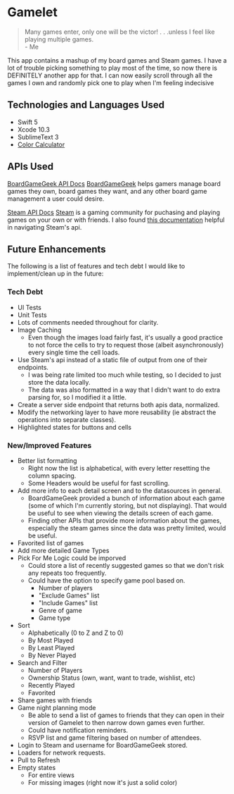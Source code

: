 # Gamelet
> Many games enter, only one will be the victor! . . .unless I feel like playing multiple games.
> <br/>\- Me

This app contains a mashup of my board games and Steam games. I have a lot of trouble picking something to play most of the time, so now there is DEFINITELY another app for that. I can now easily scroll through all the games I own and randomly pick one to play when I'm feeling indecisive

## Technologies and Languages Used
- Swift 5
- Xcode 10.3
- SublimeText 3
- [Color Calculator](https://www.sessions.edu/color-calculator/)

## APIs Used
[BoardGameGeek API Docs](https://bgg-json.azurewebsites.net/ "BoardGameGeek JSON API Docs")
[BoardGameGeek](https://boardgamegeek.com) helps gamers manage board games they own, board games they want, and any other board game management a user could desire.

[Steam API Docs](https://developer.valvesoftware.com/wiki/Steam_Web_API "Steam Web API Docs")
[Steam](https://store.steampowered.com/) is a gaming community for puchasing and playing games on your own or with friends. I also found [this documentation](https://steamwebapi.azurewebsites.net/) helpful in navigating Steam's api.

## Future Enhancements
The following is a list of features and tech debt I would like to implement/clean up in the future:
### Tech Debt
- UI Tests
- Unit Tests
- Lots of comments needed throughout for clarity.
- Image Caching
  - Even though the images load fairly fast, it's usually a good practice to not force the cells to try to request those (albeit asynchronously) every single time the cell loads.
- Use Steam's api instead of a static file of output from one of their endpoints.
  - I was being rate limited too much while testing, so I decided to just store the data locally.
  - The data was also formatted in a way that I didn't want to do extra parsing for, so I modified it a little.
- Create a server side endpoint that returns both apis data, normalized.
- Modify the networking layer to have more reusability (ie abstract the operations into separate classes).
- Highlighted states for buttons and cells

### New/Improved Features
- Better list formatting
  - Right now the list is alphabetical, with every letter resetting the column spacing. 
  - Some Headers would be useful for fast scrolling.
- Add more info to each detail screen and to the datasources in general.
  - BoardGameGeek provided a bunch of information about each game (some of which I'm currently storing, but not displaying). That would be useful to see when viewing the details screen of each game.
  - Finding other APIs that provide more information about the games, especially the steam games since the data was pretty limited, would be useful.
- Favorited list of games
- Add more detailed Game Types
- Pick For Me Logic could be imporved
  - Could store a list of recently suggested games so that we don't risk any repeats too frequently.
  - Could have the option to specify game pool based on.
    - Number of players
    - "Exclude Games" list
    - "Include Games" list
    - Genre of game
    - Game type
- Sort
  - Alphabetically (0 to Z and Z to 0)
  - By Most Played
  - By Least Played
  - By Never Played
- Search and Filter
  - Number of Players
  - Ownership Status (own, want, want to trade, wishlist, etc)
  - Recently Played
  - Favorited
- Share games with friends
- Game night planning mode
  - Be able to send a list of games to friends that they can open in their version of Gamelet to then narrow down games even further.
  - Could have notification reminders.
  - RSVP list and game filtering based on number of attendees.
- Login to Steam and username for BoardGameGeek stored.
- Loaders for network requests.
- Pull to Refresh
- Empty states
  - For entire views
  - For missing images (right now it's just a solid color)
